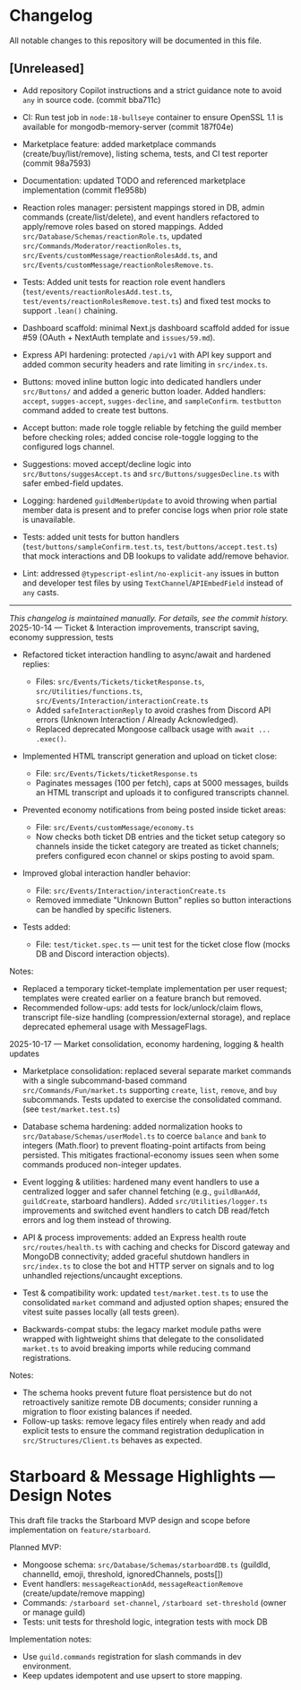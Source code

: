 # Changelog

All notable changes to this repository will be documented in this file.

## [Unreleased]

- Add repository Copilot instructions and a strict guidance note to avoid `any` in source code. (commit bba711c)
- CI: Run test job in `node:18-bullseye` container to ensure OpenSSL 1.1 is available for mongodb-memory-server (commit 187f04e)
- Marketplace feature: added marketplace commands (create/buy/list/remove), listing schema, tests, and CI test reporter (commit 98a7593)
- Documentation: updated TODO and referenced marketplace implementation (commit f1e958b)

- Reaction roles manager: persistent mappings stored in DB, admin commands (create/list/delete), and event handlers refactored to apply/remove roles based on stored mappings. Added `src/Database/Schemas/reactionRole.ts`, updated `src/Commands/Moderator/reactionRoles.ts`, `src/Events/customMessage/reactionRolesAdd.ts`, and `src/Events/customMessage/reactionRolesRemove.ts`.
- Tests: Added unit tests for reaction role event handlers (`test/events/reactionRolesAdd.test.ts`, `test/events/reactionRolesRemove.test.ts`) and fixed test mocks to support `.lean()` chaining.
- Dashboard scaffold: minimal Next.js dashboard scaffold added for issue #59 (OAuth + NextAuth template and `issues/59.md`).
- Express API hardening: protected `/api/v1` with API key support and added common security headers and rate limiting in `src/index.ts`.

- Buttons: moved inline button logic into dedicated handlers under `src/Buttons/` and added a generic button loader. Added handlers: `accept`, `sugges-accept`, `sugges-decline`, and `sampleConfirm`. `testbutton` command added to create test buttons.
- Accept button: made role toggle reliable by fetching the guild member before checking roles; added concise role-toggle logging to the configured logs channel.
- Suggestions: moved accept/decline logic into `src/Buttons/suggesAccept.ts` and `src/Buttons/suggesDecline.ts` with safer embed-field updates.
- Logging: hardened `guildMemberUpdate` to avoid throwing when partial member data is present and to prefer concise logs when prior role state is unavailable.

- Tests: added unit tests for button handlers (`test/buttons/sampleConfirm.test.ts`, `test/buttons/accept.test.ts`) that mock interactions and DB lookups to validate add/remove behavior.
- Lint: addressed `@typescript-eslint/no-explicit-any` issues in button and developer test files by using `TextChannel`/`APIEmbedField` instead of `any` casts.

---

_This changelog is maintained manually. For details, see the commit history._
2025-10-14 — Ticket & Interaction improvements, transcript saving, economy suppression, tests

- Refactored ticket interaction handling to async/await and hardened replies:
	- Files: `src/Events/Tickets/ticketResponse.ts`, `src/Utilities/functions.ts`, `src/Events/Interaction/interactionCreate.ts`
	- Added `safeInteractionReply` to avoid crashes from Discord API errors (Unknown Interaction / Already Acknowledged).
	- Replaced deprecated Mongoose callback usage with `await ... .exec()`.

- Implemented HTML transcript generation and upload on ticket close:
	- File: `src/Events/Tickets/ticketResponse.ts`
	- Paginates messages (100 per fetch), caps at 5000 messages, builds an HTML transcript and uploads it to configured transcripts channel.

- Prevented economy notifications from being posted inside ticket areas:
	- File: `src/Events/customMessage/economy.ts`
	- Now checks both ticket DB entries and the ticket setup category so channels inside the ticket category are treated as ticket channels; prefers configured econ channel or skips posting to avoid spam.

- Improved global interaction handler behavior:
	- File: `src/Events/Interaction/interactionCreate.ts`
	- Removed immediate "Unknown Button" replies so button interactions can be handled by specific listeners.

- Tests added:
	- File: `test/ticket.spec.ts` — unit test for the ticket close flow (mocks DB and Discord interaction objects).

Notes:
- Replaced a temporary ticket-template implementation per user request; templates were created earlier on a feature branch but removed.
- Recommended follow-ups: add tests for lock/unlock/claim flows, transcript file-size handling (compression/external storage), and replace deprecated ephemeral usage with MessageFlags.

2025-10-17 — Market consolidation, economy hardening, logging & health updates

- Marketplace consolidation: replaced several separate market commands with a single subcommand-based command `src/Commands/Fun/market.ts` supporting `create`, `list`, `remove`, and `buy` subcommands. Tests updated to exercise the consolidated command. (see `test/market.test.ts`)

- Database schema hardening: added normalization hooks to `src/Database/Schemas/userModel.ts` to coerce `balance` and `bank` to integers (Math.floor) to prevent floating-point artifacts from being persisted. This mitigates fractional-economy issues seen when some commands produced non-integer updates.

- Event logging & utilities: hardened many event handlers to use a centralized logger and safer channel fetching (e.g., `guildBanAdd`, `guildCreate`, starboard handlers). Added `src/Utilities/logger.ts` improvements and switched event handlers to catch DB read/fetch errors and log them instead of throwing.

- API & process improvements: added an Express health route `src/routes/health.ts` with caching and checks for Discord gateway and MongoDB connectivity; added graceful shutdown handlers in `src/index.ts` to close the bot and HTTP server on signals and to log unhandled rejections/uncaught exceptions.

- Test & compatibility work: updated `test/market.test.ts` to use the consolidated `market` command and adjusted option shapes; ensured the vitest suite passes locally (all tests green).

- Backwards-compat stubs: the legacy market module paths were wrapped with lightweight shims that delegate to the consolidated `market.ts` to avoid breaking imports while reducing command registrations.



Notes:
- The schema hooks prevent future float persistence but do not retroactively sanitize remote DB documents; consider running a migration to floor existing balances if needed.
- Follow-up tasks: remove legacy files entirely when ready and add explicit tests to ensure the command registration deduplication in `src/Structures/Client.ts` behaves as expected.

# Starboard & Message Highlights — Design Notes

This draft file tracks the Starboard MVP design and scope before implementation on `feature/starboard`.

Planned MVP:
- Mongoose schema: `src/Database/Schemas/starboardDB.ts` (guildId, channelId, emoji, threshold, ignoredChannels, posts[])
- Event handlers: `messageReactionAdd`, `messageReactionRemove` (create/update/remove mapping)
- Commands: `/starboard set-channel`, `/starboard set-threshold` (owner or manage guild)
- Tests: unit tests for threshold logic, integration tests with mock DB

Implementation notes:
- Use `guild.commands` registration for slash commands in dev environment.
- Keep updates idempotent and use upsert to store mapping.
